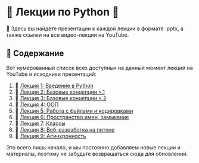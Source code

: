 # 🐍 Лекции по Python 🐍

📘 Здесь вы найдете презентации к каждой лекции в формате .pptx, а также ссылки на все видео-лекции на YouTube.



## 📌 Содержание

Вот нумерованный список всех доступных на данный момент лекций на YouTube и исходники презентаций:

1. 🎥 [Лекция 1: Введение в Python](https://youtu.be/CZ6R5ByPKwg) <br>
1. 🎥 [Лекция 2: Базовые концепции ч.1](https://youtu.be/vLsRzCeJ9YQ) <br>
1. 🎥 [Лекция 3: Базовые концепции ч.2](https://youtu.be/bRL6IRsSkNo) <br>
1. 🎥 [Лекция 4: ООП](https://youtu.be/QXI2CVxAHTg) <br>
1. 🎥 [Лекция 5: Работа с файлами и кодировками](https://youtu.be/HSF0biwZzXI) <br>
1. 🎥 [Лекция 6: Пространство имен, замыкание](https://youtu.be/h_uBCYxlV9U) <br>
1. 🎥 [Лекция 7: Классы](https://youtu.be/LTIC0r964-c) <br>
1. 🎥 [Лекция 8: Веб-разработка на питоне](https://youtu.be/A_8gLAbm2Qw) <br>
1. 🎥 [Лекция 9: Асинхронность](https://youtu.be/ptisj8md_BA) <br>

Это всего лишь начало, и мы постоянно добавляем новые лекции и материалы, поэтому не забудьте возвращаться сюда для обновлений.
